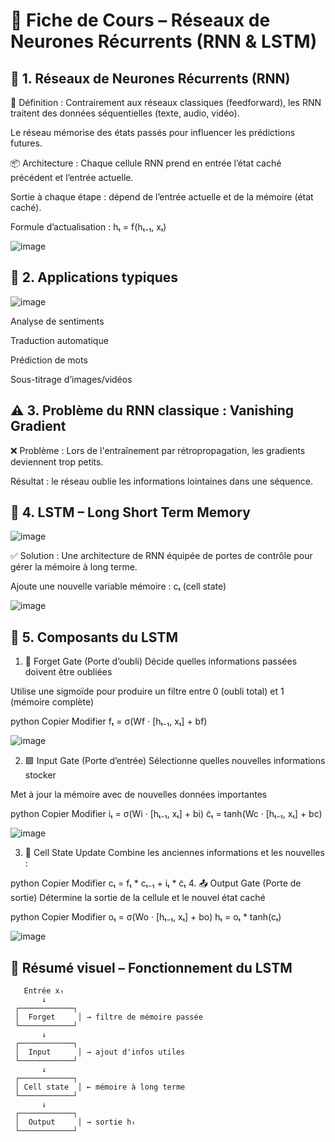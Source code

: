 # 🧠 Fiche de Cours – Réseaux de Neurones Récurrents (RNN & LSTM)
## 🔁 1. Réseaux de Neurones Récurrents (RNN)
📌 Définition :
Contrairement aux réseaux classiques (feedforward), les RNN traitent des données séquentielles (texte, audio, vidéo).

Le réseau mémorise des états passés pour influencer les prédictions futures.

📦 Architecture :
Chaque cellule RNN prend en entrée l’état caché précédent et l’entrée actuelle.

Sortie à chaque étape : dépend de l’entrée actuelle et de la mémoire (état caché).

Formule d’actualisation :
hₜ = f(hₜ₋₁, xₜ)


![image](https://github.com/user-attachments/assets/53415810-508e-400e-9804-7696f93cb125)


## 📍 2. Applications typiques


![image](https://github.com/user-attachments/assets/c7a6f27e-37d2-4b90-b9be-d45fb040a0d8)

Analyse de sentiments

Traduction automatique

Prédiction de mots

Sous-titrage d’images/vidéos

## ⚠️ 3. Problème du RNN classique : Vanishing Gradient
❌ Problème :
Lors de l'entraînement par rétropropagation, les gradients deviennent trop petits.

Résultat : le réseau oublie les informations lointaines dans une séquence.

## 🔐 4. LSTM – Long Short Term Memory


![image](https://github.com/user-attachments/assets/3ab28d00-9c09-4fe5-aab1-dafa2047197c)


✅ Solution :
Une architecture de RNN équipée de portes de contrôle pour gérer la mémoire à long terme.

Ajoute une nouvelle variable mémoire : cₜ (cell state)


![image](https://github.com/user-attachments/assets/1ab2c992-a4c3-44a2-bafe-63f2a1047d99)


## 🧱 5. Composants du LSTM
1. 🧽 Forget Gate (Porte d’oubli)
Décide quelles informations passées doivent être oubliées

Utilise une sigmoïde pour produire un filtre entre 0 (oubli total) et 1 (mémoire complète)

python
Copier
Modifier
fₜ = σ(Wf · [hₜ₋₁, xₜ] + bf)

![image](https://github.com/user-attachments/assets/f543f44c-5a14-404b-9bf4-86eeff76f1c2)

2. 🟩 Input Gate (Porte d’entrée)
Sélectionne quelles nouvelles informations stocker

Met à jour la mémoire avec de nouvelles données importantes

python
Copier
Modifier
iₜ = σ(Wi · [hₜ₋₁, xₜ] + bi)
c̃ₜ = tanh(Wc · [hₜ₋₁, xₜ] + bc)

![image](https://github.com/user-attachments/assets/0b24dd0f-9bcf-4eef-ab35-0d45c59d22f8)

3. 🔁 Cell State Update
Combine les anciennes informations et les nouvelles :

python
Copier
Modifier
cₜ = fₜ * cₜ₋₁ + iₜ * c̃ₜ
4. 📤 Output Gate (Porte de sortie)
Détermine la sortie de la cellule et le nouvel état caché

python
Copier
Modifier
oₜ = σ(Wo · [hₜ₋₁, xₜ] + bo)
hₜ = oₜ * tanh(cₜ)


![image](https://github.com/user-attachments/assets/46e4eb50-15e4-436b-978f-48ec45a5e089)

## 🧠 Résumé visuel – Fonctionnement du LSTM

       Entrée xₜ
           ↓
     ┌────────────┐
     │  Forget     │ → filtre de mémoire passée
     └────────────┘
           ↓
     ┌────────────┐
     │  Input      │ → ajout d'infos utiles
     └────────────┘
           ↓
     ┌────────────┐
     │ Cell state  │ ← mémoire à long terme
     └────────────┘
           ↓
     ┌────────────┐
     │  Output     │ → sortie hₜ
     └────────────┘
